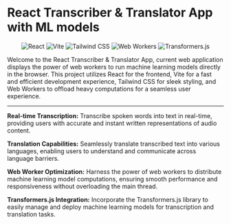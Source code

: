 # React Transcriber & Translator App with ML models
<p align="center">
  <img src="https://img.shields.io/badge/React-17.0.2-blue?logo=react" alt="React">
  <img src="https://img.shields.io/badge/Vite-2.5.8-blue?logo=vite" alt="Vite">
  <img src="https://img.shields.io/badge/Tailwind_CSS-2.2.19-blue?logo=tailwind-css" alt="Tailwind CSS">
  <img src="https://img.shields.io/badge/Web_Workers-Supported-brightgreen?logo=webassembly" alt="Web Workers">
  <img src="https://img.shields.io/badge/Transformers.js-2.4.2-orange?logo=javascript" alt="Transformers.js">
</p>
Welcome to the React Transcriber & Translator App, current web application displays the power of web workers to run machine learning models directly in the browser. This project utilizes React for the frontend, Vite for a fast and efficient development experience, Tailwind CSS for sleek styling, and Web Workers to offload heavy computations for a seamless user experience.

<hr/>

**Real-time Transcription:** Transcribe spoken words into text in real-time, providing users with accurate and instant written representations of audio content.

**Translation Capabilities:** Seamlessly translate transcribed text into various languages, enabling users to understand and communicate across language barriers.

**Web Worker Optimization:** Harness the power of web workers to distribute machine learning model computations, ensuring smooth performance and responsiveness without overloading the main thread.

**Transformers.js Integration:** Incorporate the Transformers.js library to easily manage and deploy machine learning models for transcription and translation tasks.
